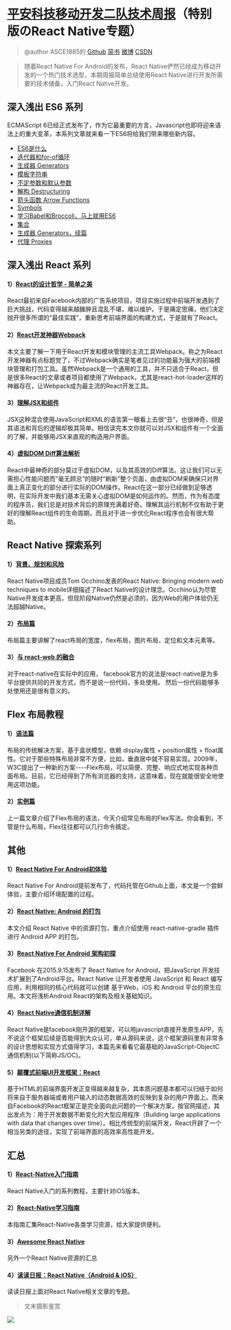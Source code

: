 # [平安科技移动开发二队技术周报](https://github.com/PaicHyperionDev/MobileDevWeekly)（特别版のReact Native专题）

> @author ASCE1885的 [Github](https://github.com/ASCE1885)  [简书](http://www.jianshu.com/users/4ef984470da8/latest_articles) [微博](http://weibo.com/asce885/profile?rightmod=1&wvr=6&mod=personinfo) [CSDN](http://blog.csdn.net/asce1885)

> 随着React Native For Android的发布，React Native俨然已经成为移动开发的一个热门技术选型，本期周报简单总结使用React Native进行开发所需要的技术储备，入门React Native开发。

## 深入浅出 ES6 系列

ECMAScript 6已经正式发布了，作为它最重要的方言，Javascript也即将迎来语法上的重大变革，本系列文章就来看一下ES6将给我们带来哪些新内容。

* [ES6是什么](http://www.infoq.com/cn/articles/es6-in-depth-an-introduction)
* [迭代器和for-of循环](http://www.infoq.com/cn/articles/es6-in-depth-iterators-and-the-for-of-loop)
* [生成器 Generators](http://www.infoq.com/cn/articles/es6-in-depth-generators)
* [模板字符串](http://www.infoq.com/cn/articles/es6-in-depth-template-string)
* [不定参数和默认参数](http://www.infoq.com/cn/articles/es6-in-depth-rest-parameters-and-defaults)
* [解构 Destructuring](http://www.infoq.com/cn/articles/es6-in-depth-destructuring)
* [箭头函数 Arrow Functions](http://www.infoq.com/cn/articles/es6-in-depth-arrow-functions)
* [Symbols](http://www.infoq.com/cn/articles/es6-in-depth-symbols)
* [学习Babel和Broccoli，马上就用ES6](http://www.infoq.com/cn/articles/es6-in-depth-babel-and-broccoli)
* [集合](http://www.infoq.com/cn/articles/es6-in-depth-collections)
* [生成器 Generators，续篇](http://www.infoq.com/cn/articles/es6-in-depth-generators-continued)
* [代理 Proxies](http://www.infoq.com/cn/articles/es6-in-depth-proxies-and-reflect)


## 深入浅出 React 系列

#### 1）[React的设计哲学 - 简单之美](http://www.infoq.com/cn/articles/react-art-of-simplity)

React最初来自Facebook内部的广告系统项目，项目实施过程中前端开发遇到了巨大挑战，代码变得越来越臃肿且混乱不堪，难以维护。于是痛定思痛，他们决定抛开很多所谓的“最佳实践”，重新思考前端界面的构建方式，于是就有了React。

#### 2）[React开发神器Webpack](http://www.infoq.com/cn/articles/react-and-webpack)

本文主要了解一下用于React开发和模块管理的主流工具Webpack。称之为React开发神器有点标题党了，不过Webpack确实是笔者见过的功能最为强大的前端模块管理和打包工具。虽然Webpack是一个通用的工具，并不只适合于React，但是很多React的文章或者项目都使用了Webpack，尤其是react-hot-loader这样的神器存在，让Webpack成为最主流的React开发工具。

#### 3）[理解JSX和组件](http://www.infoq.com/cn/articles/react-jsx-and-component)

JSX这种混合使用JavaScript和XML的语言第一眼看上去很“丑”，也很神奇，但是其语法和背后的逻辑却极其简单。相信读完本文你就可以对JSX和组件有一个全面的了解，并能够用JSX来直观的构造用户界面。

#### 4）[虚拟DOM Diff算法解析](http://www.infoq.com/cn/articles/react-dom-diff)

React中最神奇的部分莫过于虚拟DOM，以及其高效的Diff算法。这让我们可以无需担心性能问题而”毫无顾忌”的随时“刷新”整个页面，由虚拟DOM来确保只对界面上真正变化的部分进行实际的DOM操作。React在这一部分已经做到足够透明，在实际开发中我们基本无需关心虚拟DOM是如何运作的。然而，作为有态度的程序员，我们总是对技术背后的原理充满着好奇。理解其运行机制不仅有助于更好的理解React组件的生命周期，而且对于进一步优化React程序也会有很大帮助。

## React Native 探索系列

#### 1）[背景、规划和风险](http://www.infoq.com/cn/articles/react-native-overview)

React Native项目成员Tom Occhino发表的React Native: Bringing modern web techniques to mobile详细描述了React Native的设计理念。Occhino认为尽管Native开发成本更高，但现阶段Native仍然是必须的，因为Web的用户体验仍无法超越Native。

#### 2）[布局篇](http://www.infoq.com/cn/articles/react-native-layout)

布局篇主要讲解了react布局的宽度，flex布局，图片布局，定位和文本元素等。

#### 3）[与 react-web 的融合](http://www.infoq.com/cn/articles/react-native-web)

对于react-native在实际中的应用， facebook官方的说法是react-native是为多平台提供共同的开发方式，而不是说一份代码，多处使用。 然后一份代码能够多处使用还是很有意义的。

## Flex 布局教程

#### 1）[语法篇](http://www.ruanyifeng.com/blog/2015/07/flex-grammar.html)

布局的传统解决方案，基于盒状模型，依赖 display属性 + position属性 + float属性。它对于那些特殊布局非常不方便，比如，垂直居中就不容易实现。2009年，W3C提出了一种新的方案----Flex布局，可以简便、完整、响应式地实现各种页面布局。目前，它已经得到了所有浏览器的支持，这意味着，现在就能很安全地使用这项功能。

#### 2）[实例篇](http://www.ruanyifeng.com/blog/2015/07/flex-examples.html)

上一篇文章介绍了Flex布局的语法，今天介绍常见布局的Flex写法。你会看到，不管是什么布局，Flex往往都可以几行命令搞定。

## 其他

#### 1）[React Native For Android初体验](http://www.jianshu.com/p/847a54e0c385)

React Native For Android提前发布了，代码托管在Github上面，本文是一个尝鲜体验，主要介绍环境配置的过程。

#### 2）[React Native: Android 的打包](http://www.liaohuqiu.net/cn/posts/react-native-android-package/)

本文介绍 React Native 中的资源打包，重点介绍使用 react-native-gradle 插件进行 Android APP 的打包。

#### 3）[React Native For Android 架构初探](http://mp.weixin.qq.com/s?__biz=MzI1MTA1MzM2Nw==&mid=207782506&idx=1&sn=3ff6b03c0d59fbda406f64739d9272cf)

Facebook 在2015.9.15发布了 React Native for Android，把JavaScript 开发技术扩展到了Android平台。React Native 让开发者使用 JavaScript 和 React 编写应用，利用相同的核心代码就可以创建 基于Web，iOS 和 Android 平台的原生应用。本文将浅析Android React的架构及相关基础知识。

#### 4）[React Native通信机制详解](http://blog.cnbang.net/tech/2698/)

React Native是facebook刚开源的框架，可以用javascript直接开发原生APP，先不说这个框架后续是否能得到大众认可，单从源码来说，这个框架源码里有非常多的设计思想和实现方式值得学习，本篇先来看看它最基础的JavaScript-ObjectC通信机制(以下简称JS/OC)。

#### 5）[颠覆式前端UI开发框架：React](http://www.infoq.com/cn/articles/subversion-front-end-ui-development-framework-react?utm_source=infoq&utm_medium=related_content_link&utm_campaign=relatedContent_articles_clk)

基于HTML的前端界面开发正变得越来越复杂，其本质问题基本都可以归结于如何将来自于服务器端或者用户输入的动态数据高效的反映到复杂的用户界面上。而来自Facebook的React框架正是完全面向此问题的一个解决方案，按官网描述，其出发点为：用于开发数据不断变化的大型应用程序（Building large applications with data that changes over time）。相比传统型的前端开发，React开辟了一个相当另类的途径，实现了前端界面的高效率高性能开发。

## 汇总

#### 1）[React-Native入门指南](https://github.com/vczero/react-native-lession)

React Native入门的系列教程，主要针对iOS版本。

#### 2）[React-Native学习指南](https://github.com/ele828/react-native-guide)

本指南汇集React-Native各类学习资源，给大家提供便利。

#### 3）[Awesome React Native](https://github.com/jondot/awesome-react-native)

另外一个React Native资源的汇总

#### 4）[读读日报：React Native（Android & iOS）](http://dudu.zhihu.com/circle/140816)

读读日报上面对React Native相关文章的专题。

> 文末摄影鉴赏

![](http://upload-images.jianshu.io/upload_images/191937-2f8b6ab023427d54.jpg?imageMogr2/auto-orient/strip%7CimageView2/2/w/1240)
